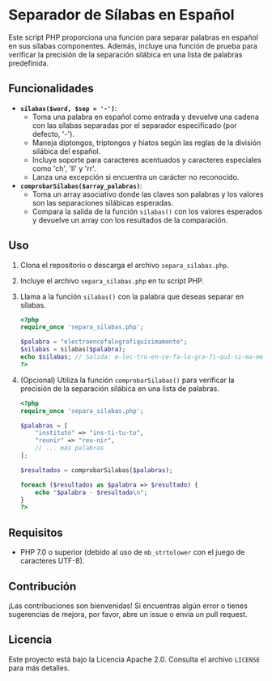 # Separador de Sílabas en Español

Este script PHP proporciona una función para separar palabras en español en sus sílabas componentes. Además, incluye una función de prueba para verificar la precisión de la separación silábica en una lista de palabras predefinida.

## Funcionalidades

-   **`silabas($word, $sep = '-')`**:
    -   Toma una palabra en español como entrada y devuelve una cadena con las sílabas separadas por el separador especificado (por defecto, '-').
    -   Maneja diptongos, triptongos y hiatos según las reglas de la división silábica del español.
    -   Incluye soporte para caracteres acentuados y caracteres especiales como 'ch', 'll' y 'rr'.
    -   Lanza una excepción si encuentra un carácter no reconocido.
-   **`comprobarSilabas($array_palabras)`**:
    -   Toma un array asociativo donde las claves son palabras y los valores son las separaciones silábicas esperadas.
    -   Compara la salida de la función `silabas()` con los valores esperados y devuelve un array con los resultados de la comparación.

## Uso

1.  Clona el repositorio o descarga el archivo `separa_silabas.php`.
2.  Incluye el archivo `separa_silabas.php` en tu script PHP.
3.  Llama a la función `silabas()` con la palabra que deseas separar en sílabas.

    ```php
    <?php
    require_once 'separa_silabas.php';

    $palabra = "electroencefalografiquísimamente";
    $silabas = silabas($palabra);
    echo $silabas; // Salida: e-lec-tro-en-ce-fa-lo-gra-fi-quí-si-ma-men-te
    ?>
    ```

4.  (Opcional) Utiliza la función `comprobarSilabas()` para verificar la precisión de la separación silábica en una lista de palabras.

    ```php
    <?php
    require_once 'separa_silabas.php';

    $palabras = [
        "instituto" => "ins-ti-tu-to",
        "reunir" => "reu-nir",
        // ... más palabras
    ];

    $resultados = comprobarSilabas($palabras);

    foreach ($resultados as $palabra => $resultado) {
        echo "$palabra - $resultado\n";
    }
    ?>
    ```

## Requisitos

-   PHP 7.0 o superior (debido al uso de `mb_strtolower` con el juego de caracteres UTF-8).

## Contribución

¡Las contribuciones son bienvenidas! Si encuentras algún error o tienes sugerencias de mejora, por favor, abre un issue o envía un pull request.

## Licencia

Este proyecto está bajo la Licencia Apache 2.0. Consulta el archivo `LICENSE` para más detalles.
